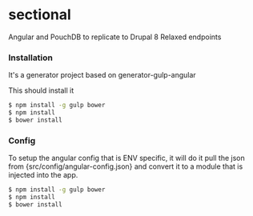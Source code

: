 # sectional

Angular and PouchDB to replicate to Drupal 8 Relaxed endpoints



### Installation
It's a generator project based on generator-gulp-angular

This should install it
```sh
$ npm install -g gulp bower
$ npm install
$ bower install
```

### Config

To setup the angular config that is ENV specific, 
it will do it pull the json from {src/config/angular-config.json}
and convert it to a module that is injected into the app.

```sh
$ npm install -g gulp bower
$ npm install
$ bower install
```